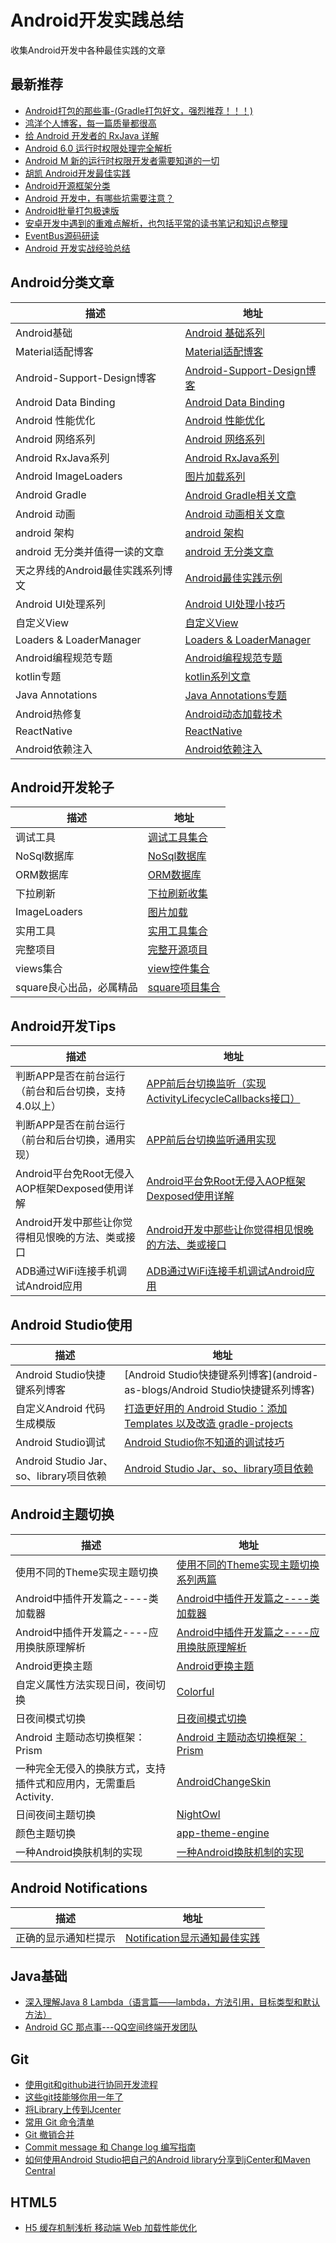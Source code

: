 # Android开发实践总结
收集Android开发中各种最佳实践的文章

## 最新推荐
* [Android打包的那些事-(Gradle打包好文，强烈推荐！！！)](http://www.jayfeng.com/2015/11/07/Android%E6%89%93%E5%8C%85%E7%9A%84%E9%82%A3%E4%BA%9B%E4%BA%8B/)
* [鸿洋个人博客，每一篇质量都很高](http://blog.csdn.net/lmj623565791)
* [给 Android 开发者的 RxJava 详解](http://gank.io/post/560e15be2dca930e00da1083)
* [Android 6.0 运行时权限处理完全解析](http://blog.csdn.net/lmj623565791/article/details/50709663)
* [Android M 新的运行时权限开发者需要知道的一切](http://jijiaxin89.com/2015/08/30/Android-s-Runtime-Permission/)
* [胡凯 Android开发最佳实践](http://hukai.me/android-dev-patterns/?hmsr=toutiao.io&utm_medium=toutiao.io&utm_source=toutiao.io)
* [Android开源框架分类](http://www.kuqin.com/shuoit/20150909/347960.html)
* [Android 开发中，有哪些坑需要注意？](http://zhuanlan.zhihu.com/zmywly8866/20309921)
* [Android批量打包极速版](http://ihongqiqu.com/blog/2015/07/16/android-mutiple-channel-build/)
* [安卓开发中遇到的重难点解析，也包括平常的读书笔记和知识点整理](https://github.com/ZhaoKaiQiang/AndroidDifficultAnalysis)
* [EventBus源码研读](http://kymjs.com/code/2015/12/12/01/)
* [Android 开发实战经验总结](http://www.jianshu.com/p/4f152bc8f4f3#)

## Android分类文章
| 描述 |  地址  |
|---------|--------|
| Android基础 | [Android 基础系列](android-as-blogs/Android-Bases) |
| Material适配博客 | [Material适配博客](android-as-blogs/Material适配博客) |
| Android-Support-Design博客 | [Android-Support-Design博客](android-as-blogs/Android-Support-Design) |
| Android Data Binding | [Android Data Binding](android-as-blogs/Android-Data-Binding) |
| Android 性能优化 | [Android 性能优化](android-as-blogs/Android-Performance) |
| Android 网络系列 | [Android 网络系列](android-as-blogs/Android-Net) |
| Android RxJava系列 | [Android RxJava系列](android-as-blogs/Android-RxJava) |
| Android ImageLoaders | [图片加载系列](android-as-blogs/Android-Imageloaders) |
| Android Gradle | [Android Gradle相关文章](android-as-blogs/Android-Gradle-blogs) |
| Android 动画 | [Android 动画相关文章](android-as-blogs/Android-Animators-Blogs) |
| android 架构| [android 架构](android-as-blogs/Android-Architectures) |
| android 无分类并值得一读的文章 | [android 无分类文章](android-as-blogs/Android-Complex-Blogs) |
| 天之界线的Android最佳实践系列博文 | [Android最佳实践示例](https://github.com/tianzhijiexian/Android-Best-Practices) |
| Android UI处理系列 | [Android UI处理小技巧](android-as-blogs/Android-UI-Tips) |
| 自定义View | [自定义View](android-as-blogs/Android-Custom-Views) |
| Loaders & LoaderManager | [Loaders & LoaderManager](android-as-blogs/Android-Loaders) |
| Android编程规范专题 | [Android编程规范专题](android-as-blogs/Android-Program-Specification) |
| kotlin专题 | [kotlin系列文章](android-as-blogs/Android-Kotlin-Blogs) |
| Java Annotations | [Java Annotations专题](android-as-blogs/Android-Java-Annotations) |
| Android热修复 | [Android动态加载技术](android-as-blogs/Android-Dynamical-Loading) |
| ReactNative | [ReactNative](android-as-blogs/Android-ReactNative) |
| Android依赖注入 | [Android依赖注入](android-as-blogs/Android-Di) |

## Android开发轮子
| 描述 |  地址  |
|---------|--------|
| 调试工具 | [调试工具集合](android-as-blogs/Android-Debug-Tools) |
| NoSql数据库 | [NoSql数据库](android-as-blogs/Android-Db-Nosql) |
| ORM数据库 | [ORM数据库](android-as-blogs/Android-Db-Orm) |
| 下拉刷新 | [下拉刷新收集](android-as-blogs/Android-Pull-To-Refresh) |
| ImageLoaders | [图片加载](android-as-blogs/Android-ImageLoaders-libs) |
| 实用工具 | [实用工具集合](android-as-blogs/Android-Tools-Libs) |
| 完整项目 | [完整开源项目](android-as-blogs/Android-Open-Source-Projects) |
| views集合 | [view控件集合](android-as-blogs/Android-Views) |
| square良心出品，必属精品 | [square项目集合](http://square.github.io/) |


## Android开发Tips
| 描述 |  地址  |
|---------|--------|
| 判断APP是否在前台运行（前台和后台切换，支持4.0以上） | [APP前后台切换监听（实现ActivityLifecycleCallbacks接口）](http://www.600000300.com/2015/10/14/%E7%9B%91%E5%90%ACAndroid%E6%89%80%E6%9C%89Activity%E7%9A%84%E7%94%9F%E5%91%BD%E5%91%A8%E6%9C%9F/) |
| 判断APP是否在前台运行（前台和后台切换，通用实现） | [APP前后台切换监听通用实现](http://engineering.meetme.com/2015/04/android-determine-when-app-is-opened-or-closed/) |
| Android平台免Root无侵入AOP框架Dexposed使用详解 | [Android平台免Root无侵入AOP框架Dexposed使用详解](http://www.jianshu.com/p/14edcb444c51) |
| Android开发中那些让你觉得相见恨晚的方法、类或接口 | [Android开发中那些让你觉得相见恨晚的方法、类或接口](http://www.zhihu.com/question/33636939) |
| ADB通过WiFi连接手机调试Android应用 | [ADB通过WiFi连接手机调试Android应用](http://segmentfault.com/a/1190000002727029) |


## Android Studio使用
| 描述 |  地址  |
|---------|--------|
| Android Studio快捷键系列博客 | [Android Studio快捷键系列博客](android-as-blogs/Android Studio快捷键系列博客) |
| 自定义Android 代码生成模版 | [打造更好用的 Android Studio：添加 Templates 以及改造 gradle-projects](http://www.jianshu.com/p/5d7b0d84f693) |
| Android Studio调试 | [Android Studio你不知道的调试技巧](http://tianweishu.com/2015/12/21/android-studio-debug-tips-you-may-not-know/) |
| Android Studio Jar、so、library项目依赖 | [Android Studio Jar、so、library项目依赖](http://rocko.xyz/2014/12/13/Android-Studio-jar%E3%80%81so%E3%80%81library%E9%A1%B9%E7%9B%AE%E4%BE%9D%E8%B5%96/) |

## Android主题切换
| 描述 |  地址  |
|---------|--------|
| 使用不同的Theme实现主题切换 | [使用不同的Theme实现主题切换系列两篇](android-as-blogs/使用不同的Theme实现主题切换系列两篇) |
| Android中插件开发篇之----类加载器 | [Android中插件开发篇之----类加载器](http://blog.csdn.net/jiangwei0910410003/article/details/41384667) |
| Android中插件开发篇之----应用换肤原理解析 | [Android中插件开发篇之----应用换肤原理解析](http://www.jcodecraeer.com/a/anzhuokaifa/androidkaifa/2015/0819/3328.html) |
| Android更换主题 | [Android更换主题](http://wuxiaolong.me/2015/08/19/ChangeTheme/) |
| 自定义属性方法实现日间，夜间切换 | [Colorful](https://github.com/bboyfeiyu/Colorful) |
| 日夜间模式切换 | [日夜间模式切换](https://github.com/zzz40500/ThemeDemo) |
| Android 主题动态切换框架：Prism | [Android 主题动态切换框架：Prism](https://blog.leancloud.cn/3612/) |
| 一种完全无侵入的换肤方式，支持插件式和应用内，无需重启Activity. | [AndroidChangeSkin](https://github.com/hongyangAndroid/AndroidChangeSkin) |
| 日间夜间主题切换 | [NightOwl](https://github.com/ashqal/NightOwl) |
| 颜色主题切换 | [app-theme-engine](https://github.com/afollestad/app-theme-engine) |
| 一种Android换肤机制的实现 | [一种Android换肤机制的实现](http://eastmoneyandroid.github.io/2016/01/22/android-reskin/#more) |

## Android Notifications
| 描述 |  地址  |
|---------|--------|
| 正确的显示通知栏提示 | [Notification显示通知最佳实践](http://blog.csdn.net/xy_nyle/article/details/19853591) |

## Java基础
* [深入理解Java 8 Lambda（语言篇——lambda，方法引用，目标类型和默认方法）](http://www.cnblogs.com/figure9/p/java-8-lambdas-insideout-language-features.html)
* [Android GC 那点事---QQ空间终端开发团队](http://mp.weixin.qq.com/s?__biz=MzI1MTA1MzM2Nw==&mid=400021278&idx=1&sn=0e971807eb0e9dcc1a81853189a092f3#rd.)

## Git
* [使用git和github进行协同开发流程](http://livoras.com/post/28)
* [这些git技能够你用一年了](http://blog.jobbole.com/90061/)
* [将Library上传到Jcenter](http://www.jianshu.com/p/0ba8960f80a9)
* [常用 Git 命令清单](http://www.ruanyifeng.com/blog/2015/12/git-cheat-sheet.html)
* [Git 撤销合并](http://blog.psjay.com/posts/git-revert-merge-commit/)
* [Commit message 和 Change log 编写指南](http://www.ruanyifeng.com/blog/2016/01/commit_message_change_log.html)
* [如何使用Android Studio把自己的Android library分享到jCenter和Maven Central](http://www.jcodecraeer.com/a/anzhuokaifa/androidkaifa/2015/0623/3097.html)

## HTML5
* [H5 缓存机制浅析 移动端 Web 加载性能优化](http://segmentfault.com/a/1190000004132566)
